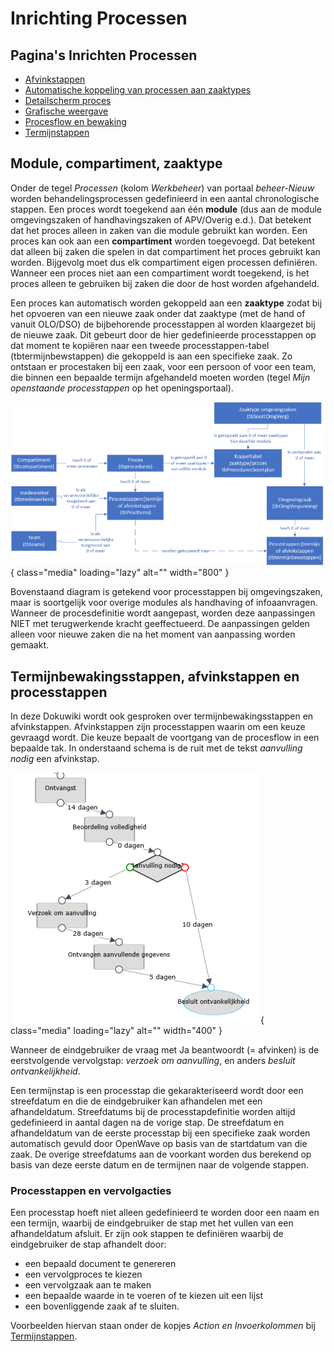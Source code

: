 # Inrichting Processen

## Pagina's Inrichten Processen

* [Afvinkstappen](/docs/instellen_inrichten/inrichting_processen/afvinkstappen.md)
* [Automatische koppeling van processen aan zaaktypes](/docs/instellen_inrichten/inrichting_processen/automatische_koppeling.md)
* [Detailscherm proces](/docs/instellen_inrichten/inrichting_processen/detailscherm_proces.md)
* [Grafische weergave](/docs/instellen_inrichten/inrichting_processen/grafische_weergave.md)
* [Procesflow en bewaking](/docs/instellen_inrichten/inrichting_processen/procesflow_en_bewaking.md)
* [Termijnstappen](/docs/instellen_inrichten/inrichting_processen/termijnstappen.md)

## Module, compartiment, zaaktype

Onder de tegel *Processen* (kolom *Werkbeheer*) van portaal *beheer-Nieuw* worden behandelingsprocessen gedefinieerd in een aantal chronologische stappen. Een proces wordt toegekend aan één **module** (dus aan de module omgevingszaken of handhavingszaken of APV/Overig e.d.). Dat betekent dat het proces alleen in zaken van die module gebruikt kan worden.
Een proces kan ook aan een **compartiment** worden toegevoegd. Dat betekent dat alleen bij zaken die spelen in dat compartiment het proces gebruikt kan worden. Bijgevolg moet dus elk compartiment eigen processen definiëren. Wanneer een proces niet aan een compartiment wordt toegekend, is het proces alleen te gebruiken bij zaken die door de host worden afgehandeld.

Een proces kan automatisch worden gekoppeld aan een **zaaktype** zodat bij het opvoeren van een nieuwe zaak onder dat zaaktype (met de hand of vanuit OLO/DSO) de bijbehorende processtappen al worden klaargezet bij de nieuwe zaak. Dit gebeurt door de hier gedefinieerde processtappen op dat moment te kopiëren naar een tweede processtappen-tabel (tbtermijnbewstappen) die gekoppeld is aan een specifieke zaak. Zo ontstaan er procestaken bij een zaak, voor een persoon of voor een team, die binnen een bepaalde termijn afgehandeld moeten worden (tegel *Mijn openstaande processtappen* op het openingsportaal).

![](/img/applicatiebeheer/instellen_inrichten/procesdefinitie.w.800_tok.483342.png){ class="media" loading="lazy" alt="" width="800" }

Bovenstaand diagram is getekend voor processtappen bij omgevingszaken, maar is soortgelijk voor overige modules als handhaving of infoaanvragen. Wanneer de procesdefinitie wordt aangepast, worden deze aanpassingen NIET met terugwerkende kracht geeffectueerd. De aanpassingen gelden alleen voor nieuwe zaken die na het moment van aanpassing worden gemaakt.

## Termijnbewakingsstappen, afvinkstappen en processtappen

In deze Dokuwiki wordt ook gesproken over termijnbewakingsstappen en afvinkstappen. Afvinkstappen zijn processtappen waarin om een keuze gevraagd wordt. Die keuze bepaalt de voortgang van de procesflow in een bepaalde tak. In onderstaand schema is de ruit met de tekst *aanvulling nodig* een afvinkstap.

![](/img/applicatiebeheer/instellen_inrichten/voorbeeldgrafischprocesstap.w.400_tok.caf5e9.png){ class="media" loading="lazy" alt="" width="400" }

Wanneer de eindgebruiker de vraag met Ja beantwoordt (= afvinken) is de eerstvolgende vervolgstap: *verzoek om aanvulling*, en anders *besluit ontvankelijkheid*.

Een termijnstap is een processtap die gekarakteriseerd wordt door een streefdatum en die de eindgebruiker kan afhandelen met een afhandeldatum. Streefdatums bij de processtapdefinitie worden altijd gedefinieerd in aantal dagen na de vorige stap. De streefdatum en afhandeldatum van de eerste processtap bij een specifieke zaak worden automatisch gevuld door OpenWave op basis van de startdatum van die zaak. De overige streefdatums aan de voorkant worden dus berekend op basis van deze eerste datum en de termijnen naar de volgende stappen.

### Processtappen en vervolgacties

Een processtap hoeft niet alleen gedefinieerd te worden door een naam en een termijn, waarbij de eindgebruiker de stap met het vullen van een afhandeldatum afsluit.
Er zijn ook stappen te definiëren waarbij de eindgebruiker de stap afhandelt door:

* een bepaald document te genereren
* een vervolgproces te kiezen
* een vervolgzaak aan te maken
* een bepaalde waarde in te voeren of te kiezen uit een lijst
* een bovenliggende zaak af te sluiten.

Voorbeelden hiervan staan onder de kopjes *Action en Invoerkolommen* bij [Termijnstappen](/docs/instellen_inrichten/inrichting_processen/termijnstappen.md).
